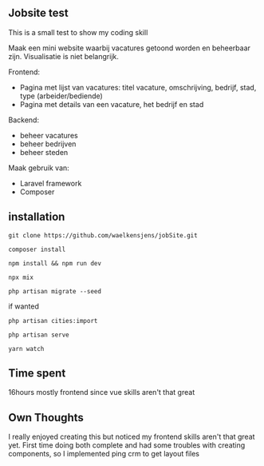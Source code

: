 ## Jobsite test

This is a small test to show my coding skill

Maak een mini website waarbij vacatures getoond worden en beheerbaar zijn.
Visualisatie is niet belangrijk.

Frontend:
- Pagina met lijst van vacatures: titel vacature, omschrijving, bedrijf, stad, type (arbeider/bediende)
- Pagina met details van een vacature, het bedrijf en stad

Backend:
- beheer vacatures
- beheer bedrijven
- beheer steden

Maak gebruik van:
- Laravel framework
- Composer


## installation


`git clone https://github.com/waelkensjens/jobSite.git`

`composer install`

`npm install && npm run dev`

`npx mix`

`php artisan migrate --seed`

if wanted 

`php artisan cities:import`

`php artisan serve`

`yarn watch`


## Time spent

16hours mostly frontend since vue skills aren't that great

## Own Thoughts

I really enjoyed creating this but noticed my frontend skills aren't that
great yet. First time doing both complete and had some troubles with
creating components, so I implemented ping crm to get layout files 
